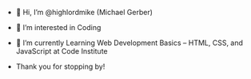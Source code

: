- 👋 Hi, I’m @highlordmike (Michael Gerber)
- 👀 I’m interested in Coding 
- 🌱 I’m currently Learning Web Development Basics – HTML, CSS, and JavaScript at Code Institute 

- Thank you for stopping by!
